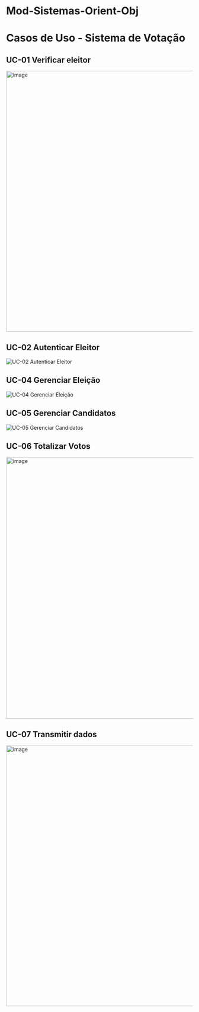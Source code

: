 # Mod-Sistemas-Orient-Obj

# Casos de Uso - Sistema de Votação
## UC-01 Verificar eleitor
<img width="1002" height="703" alt="image" src="https://github.com/user-attachments/assets/89841616-1935-4112-a32d-568fc9b031bf" />

## UC-02 Autenticar Eleitor
![UC-02 Autenticar Eleitor](https://github.com/user-attachments/assets/7db9d616-57a9-4852-a792-d7c1282f3cbf)

## UC-04 Gerenciar Eleição
![UC-04 Gerenciar Eleição](https://github.com/user-attachments/assets/244ddb25-814e-4d4c-a6d7-f3eff866c8fa)

## UC-05 Gerenciar Candidatos
![UC-05 Gerenciar Candidatos](https://github.com/user-attachments/assets/4093cd50-ed88-491f-a318-35619a6985ec)

## UC-06 Totalizar Votos
<img width="985" height="705" alt="image" src="https://github.com/user-attachments/assets/6dbd7b53-1001-47da-8a2b-4d9c1ffe2e30" />

## UC-07 Transmitir dados
<img width="1002" height="703" alt="image" src="https://github.com/user-attachments/assets/b25accd8-2c50-4932-b31d-2fabfd75b3d1" />



